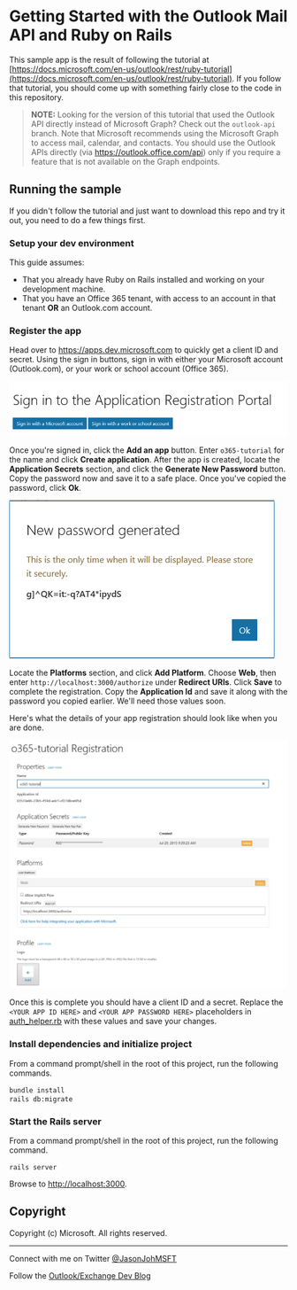 # Getting Started with the Outlook Mail API and Ruby on Rails #

This sample app is the result of following the tutorial at [https://docs.microsoft.com/en-us/outlook/rest/ruby-tutorial](https://docs.microsoft.com/en-us/outlook/rest/ruby-tutorial). If you follow that tutorial, you should come up with something fairly close to the code in this repository.

> **NOTE:** Looking for the version of this tutorial that used the Outlook API directly instead of Microsoft Graph? Check out the `outlook-api` branch. Note that Microsoft recommends using the Microsoft Graph to access mail, calendar, and contacts. You should use the Outlook APIs directly (via https://outlook.office.com/api) only if you require a feature that is not available on the Graph endpoints.

## Running the sample

If you didn't follow the tutorial and just want to download this repo and try it out, you need to do a few things first.

### Setup your dev environment

This guide assumes:

- That you already have Ruby on Rails installed and working on your development machine. 
- That you have an Office 365 tenant, with access to an account in that tenant **OR** an Outlook.com account.

### Register the app

Head over to https://apps.dev.microsoft.com to quickly get a client ID and secret. Using the sign in buttons, sign in with either your Microsoft account (Outlook.com), or your work or school account (Office 365).

![The Application Registration Portal Sign In Page](readme-images/sign-in.PNG)

Once you're signed in, click the **Add an app** button. Enter `o365-tutorial` for the name and click **Create application**. After the app is created, locate the **Application Secrets** section, and click the **Generate New Password** button. Copy the password now and save it to a safe place. Once you've copied the password, click **Ok**.

![The new password dialog.](readme-images/new-password.PNG)

Locate the **Platforms** section, and click **Add Platform**. Choose **Web**, then enter `http://localhost:3000/authorize` under **Redirect URIs**. Click **Save** to complete the registration. Copy the **Application Id** and save it along with the password you copied earlier. We'll need those values soon.

Here's what the details of your app registration should look like when you are done.

![The completed registration properties.](readme-images/ruby-tutorial.PNG)

Once this is complete you should have a client ID and a secret. Replace the `<YOUR APP ID HERE>` and `<YOUR APP PASSWORD HERE>` placeholders in [auth_helper.rb](app/helpers/auth_helper.rb) with these values and save your changes.

### Install dependencies and initialize project

From a command prompt/shell in the root of this project, run the following commands.

```Shell
bundle install
rails db:migrate
```

### Start the Rails server

From a command prompt/shell in the root of this project, run the following command.

```Shell
rails server
```

Browse to [http://localhost:3000](http://localhost:3000).

## Copyright ##

Copyright (c) Microsoft. All rights reserved.

----------
Connect with me on Twitter [@JasonJohMSFT](https://twitter.com/JasonJohMSFT)

Follow the [Outlook/Exchange Dev Blog](http://blogs.msdn.com/b/exchangedev/)